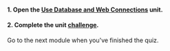 <head><base target="_blank"> </head>

#### **1. Open the [Use Database and Web Connections](https://safe.my.trailhead.com/content/safe/modules/manage-fme-server-data-and-connections/use-database-and-web-connections?trail_id=fme-server-authoring) unit.**

  


#### **2. Complete the unit** [**challenge**](https://safe.my.trailhead.com/content/safe/modules/manage-fme-server-data-and-connections/use-database-and-web-connections?trail_id=fme-server-authoring#challenge).

Go to the next module when you've finished the quiz.


